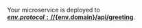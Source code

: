 Your microservice is deployed to **[${env.protocol}://${env.domain}/api/greeting](${env.protocol}://${env.domain}/api/greeting)**.
